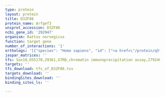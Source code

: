```yaml
---
type: protein
layout: protein
title: D3ZF86
protein_name: Arfgef3
uniprot_accession: D3ZF86
ncbi_gene_id: '292947'
organism: Rattus norvegicus
function: target gene
number_of_interactions: '1'
orthologs: '[{"species": "Homo sapiens", "id": ["<a href=\"/protein/q5th69\">Q5TH69</a>"]}, {"species": "Danio rerio", "id": ["E9QFJ3"]}, {"species": "Mus musculus", "id": ["<a href=\"/protein/q3ugy8\">Q3UGY8</a>"]}, {"species": "Drosophila melanogaster", "id": ["<a href=\"/protein/q9w444\">Q9W444</a>"]}]'
jaspar_matrices: ''
tfs: Sox10,O55170,29361,GTRD,chromatin immunoprecipitation assay,27924024%5Buid%5D,No
targets: ''
tfs_download: tfs_of_D3ZF86.tsv
targets_download: ''
bindingSites_download: ''
binding_sites_ls: ''

---
```

